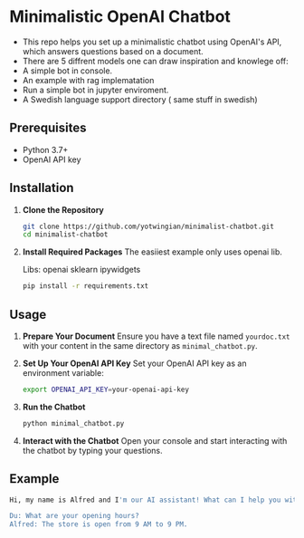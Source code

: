 # Minimalistic OpenAI Chatbot

- This repo helps you set up a minimalistic chatbot using OpenAI's API, which answers questions based on a document.
- There are 5 diffrent models one can draw inspiration and knowlege off:
- A simple bot in console.
- An example with rag implematation
- Run a simple bot in jupyter enviroment.
- A Swedish language support directory ( same stuff in swedish)


## Prerequisites

- Python 3.7+
- OpenAI API key

## Installation

1. **Clone the Repository**
    ```bash
    git clone https://github.com/yotwingian/minimalist-chatbot.git
    cd minimalist-chatbot
    ```

2. **Install Required Packages**
  The easiiest example only uses openai lib.
  
  
   Libs: openai
         sklearn
         ipywidgets    

    ```bash
    pip install -r requirements.txt
    ```

## Usage

1. **Prepare Your Document**
    Ensure you have a text file named `yourdoc.txt` with your  content in the same directory as `minimal_chatbot.py`.

2. **Set Up Your OpenAI API Key**
    Set your OpenAI API key as an environment variable:
    ```bash
    export OPENAI_API_KEY=your-openai-api-key
    ```

3. **Run the Chatbot**
    ```bash
    python minimal_chatbot.py
    ```

4. **Interact with the Chatbot**
    Open your console and start interacting with the chatbot by typing your questions.

## Example

```bash
Hi, my name is Alfred and I'm our AI assistant! What can I help you with?

Du: What are your opening hours?
Alfred: The store is open from 9 AM to 9 PM.
